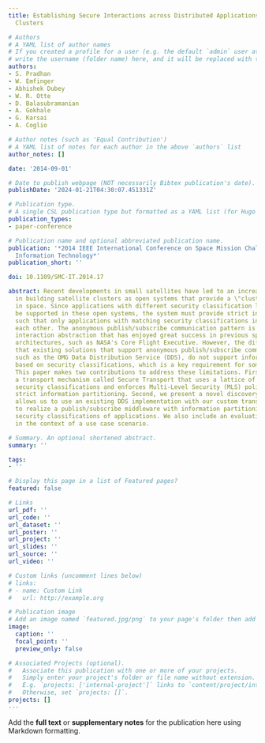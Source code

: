 ```yaml
---
title: Establishing Secure Interactions across Distributed Applications in Satellite
  Clusters

# Authors
# A YAML list of author names
# If you created a profile for a user (e.g. the default `admin` user at `content/authors/admin/`), 
# write the username (folder name) here, and it will be replaced with their full name and linked to their profile.
authors:
- S. Pradhan
- W. Emfinger
- Abhishek Dubey
- W. R. Otte
- D. Balasubramanian
- A. Gokhale
- G. Karsai
- A. Coglio

# Author notes (such as 'Equal Contribution')
# A YAML list of notes for each author in the above `authors` list
author_notes: []

date: '2014-09-01'

# Date to publish webpage (NOT necessarily Bibtex publication's date).
publishDate: '2024-01-21T04:30:07.451331Z'

# Publication type.
# A single CSL publication type but formatted as a YAML list (for Hugo requirements).
publication_types:
- paper-conference

# Publication name and optional abbreviated publication name.
publication: '*2014 IEEE International Conference on Space Mission Challenges for
  Information Technology*'
publication_short: ''

doi: 10.1109/SMC-IT.2014.17

abstract: Recent developments in small satellites have led to an increasing interest
  in building satellite clusters as open systems that provide a \"cluster-as-a-service\"
  in space. Since applications with different security classification levels must
  be supported in these open systems, the system must provide strict information partitioning
  such that only applications with matching security classifications interact with
  each other. The anonymous publish/subscribe communication pattern is a powerful
  interaction abstraction that has enjoyed great success in previous space software
  architectures, such as NASA's Core Flight Executive. However, the difficulty is
  that existing solutions that support anonymous publish/subscribe communication,
  such as the OMG Data Distribution Service (DDS), do not support information partitioning
  based on security classifications, which is a key requirement for some systems.
  This paper makes two contributions to address these limitations. First, we present
  a transport mechanism called Secure Transport that uses a lattice of labels to represent
  security classifications and enforces Multi-Level Security (MLS) policies to ensure
  strict information partitioning. Second, we present a novel discovery service that
  allows us to use an existing DDS implementation with our custom transport mechanism
  to realize a publish/subscribe middleware with information partitioning based on
  security classifications of applications. We also include an evaluation of our solution
  in the context of a use case scenario.

# Summary. An optional shortened abstract.
summary: ''

tags:
- ''

# Display this page in a list of Featured pages?
featured: false

# Links
url_pdf: ''
url_code: ''
url_dataset: ''
url_poster: ''
url_project: ''
url_slides: ''
url_source: ''
url_video: ''

# Custom links (uncomment lines below)
# links:
# - name: Custom Link
#   url: http://example.org

# Publication image
# Add an image named `featured.jpg/png` to your page's folder then add a caption below.
image:
  caption: ''
  focal_point: ''
  preview_only: false

# Associated Projects (optional).
#   Associate this publication with one or more of your projects.
#   Simply enter your project's folder or file name without extension.
#   E.g. `projects: ['internal-project']` links to `content/project/internal-project/index.md`.
#   Otherwise, set `projects: []`.
projects: []
---
```


Add the **full text** or **supplementary notes** for the publication here using Markdown formatting.
